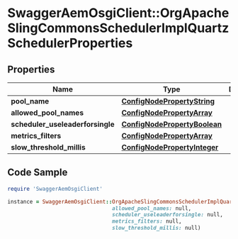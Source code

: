 # SwaggerAemOsgiClient::OrgApacheSlingCommonsSchedulerImplQuartzSchedulerProperties

## Properties

Name | Type | Description | Notes
------------ | ------------- | ------------- | -------------
**pool_name** | [**ConfigNodePropertyString**](ConfigNodePropertyString.md) |  | [optional] 
**allowed_pool_names** | [**ConfigNodePropertyArray**](ConfigNodePropertyArray.md) |  | [optional] 
**scheduler_useleaderforsingle** | [**ConfigNodePropertyBoolean**](ConfigNodePropertyBoolean.md) |  | [optional] 
**metrics_filters** | [**ConfigNodePropertyArray**](ConfigNodePropertyArray.md) |  | [optional] 
**slow_threshold_millis** | [**ConfigNodePropertyInteger**](ConfigNodePropertyInteger.md) |  | [optional] 

## Code Sample

```ruby
require 'SwaggerAemOsgiClient'

instance = SwaggerAemOsgiClient::OrgApacheSlingCommonsSchedulerImplQuartzSchedulerProperties.new(pool_name: null,
                                 allowed_pool_names: null,
                                 scheduler_useleaderforsingle: null,
                                 metrics_filters: null,
                                 slow_threshold_millis: null)
```


